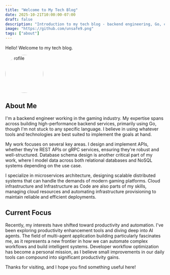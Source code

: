 ```yaml
---
title: "Welcome to My Tech Blog"
date: 2025-10-21T10:00:00-07:00
draft: false
description: "Introduction to my tech blog - backend engineering, Go, cloud infrastructure, and AI agents"
image: "https://github.com/unsafe9.png"
tags: ["about"]
---
```


Hello! Welcome to my tech blog.

<img src="https://github.com/unsafe9.png" alt="Profile" width="120" style="border-radius: 50%;">

## About Me

I'm a backend engineer working in the gaming industry. My expertise spans across building high-performance backend services, primarily using Go, though I'm not stuck to any specific language. I believe in using whatever tools and technologies are best suited to implement the goals at hand.

My work focuses on several key areas. I design and implement APIs, whether they're REST APIs or gRPC services, ensuring they're robust and well-structured. Database schema design is another critical part of my work, where I model data across both relational databases and NoSQL systems depending on the use case.

I specialize in microservices architecture, designing scalable distributed systems that can handle the demands of modern gaming platforms. Cloud infrastructure and Infrastructure as Code are also parts of my skills, managing cloud resources and automating infrastructure provisioning to maintain reliable and efficient deployments.

## Current Focus

Recently, my interests have shifted toward productivity and automation. I've been exploring productivity enhancement tools and diving deep into AI agents. The field of multi-agent application building particularly fascinates me, as it represents a new frontier in how we can automate complex workflows and build intelligent systems. Developer workflow optimization has become a personal mission, as I believe small improvements in our daily tools can compound into significant productivity gains.

Thanks for visiting, and I hope you find something useful here!
